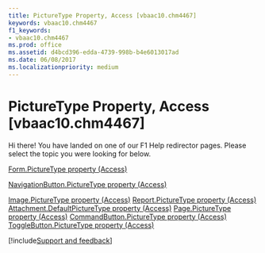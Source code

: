 ```yaml
---
title: PictureType Property, Access [vbaac10.chm4467]
keywords: vbaac10.chm4467
f1_keywords:
- vbaac10.chm4467
ms.prod: office
ms.assetid: d4bcd396-edda-4739-998b-b4e6013017ad
ms.date: 06/08/2017
ms.localizationpriority: medium
---
```



# PictureType Property, Access [vbaac10.chm4467]

Hi there! You have landed on one of our F1 Help redirector pages. Please select the topic you were looking for below.

[Form.PictureType property (Access)](https://msdn.microsoft.com/library/93d3b9e4-ca7d-5f21-81b7-24270532dfa2%28Office.15%29.aspx)

[NavigationButton.PictureType property (Access)](https://msdn.microsoft.com/library/deba650f-b365-3092-40df-3c5e6ed836ab%28Office.15%29.aspx)

[Image.PictureType property (Access)](https://msdn.microsoft.com/library/873fdf85-bbd5-98d3-c8f0-4b1994ed0a85%28Office.15%29.aspx)
[Report.PictureType property (Access)](https://msdn.microsoft.com/library/96a8ab1c-42d2-2322-927f-4b2cf8822c56%28Office.15%29.aspx)
[Attachment.DefaultPictureType property (Access)](https://msdn.microsoft.com/library/77032908-5b98-7072-1e53-520485580746%28Office.15%29.aspx)
[Page.PictureType property (Access)](https://msdn.microsoft.com/library/113e63ec-a2d9-bd5e-8a49-82fd92339cb8%28Office.15%29.aspx)
[CommandButton.PictureType property (Access)](https://msdn.microsoft.com/library/a835b294-4de1-b948-e59c-a7e9c3a4f9ae%28Office.15%29.aspx)
[ToggleButton.PictureType property (Access)](https://msdn.microsoft.com/library/b9fafc70-9398-9b22-8d3f-ae0d05671aae%28Office.15%29.aspx)

[!include[Support and feedback](~/includes/feedback-boilerplate.md)]